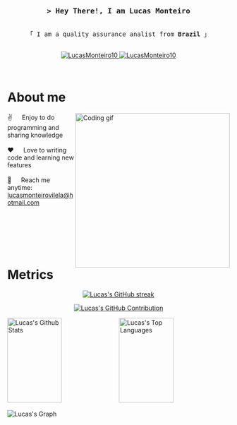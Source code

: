 <!-- Intro  -->
<h3 align="center">
        <samp>&gt; Hey There!, I am Lucas Monteiro</samp>
</h3>


<p align="center"> 
  <samp>
    <br>
    「 I am a quality assurance analist from <b>Brazil</b> 」
    <br>
    <br>
  </samp>
</p>

<p align="center">
 <a href="https://www.linkedin.com/in/lucas-monteiro-vilela/" target="_blank">
  <img src="https://img.shields.io/badge/LinkedIn-0077B5?style=for-the-badge&logo=linkedin&logoColor=white" alt="LucasMonteiro10"/>
 </a>
 <a href="https://www.instagram.com/lucas.monteiro.vilela?igsh=Ymt2N3p4ZDN3cnNh" target="_blank">
  <img src="https://img.shields.io/badge/Instagram-fe4164?style=for-the-badge&logo=instagram&logoColor=white" alt="LucasMonteiro10" />
 </a> 
</p>
<br />

<!-- About Section -->
 # About me
 
<p>
 <img align="right" width="350" src="/assets/programmer.gif" alt="Coding gif" />
  
 ✌️ &emsp; Enjoy to do programming and sharing knowledge <br/><br/>
 ❤️ &emsp; Love to writing code and learning new features <br/><br/>
 📧 &emsp; Reach me anytime: lucasmonteirovilela@hotmail.com <br/><br/>

</p>

<br/>
<br/>
<br/>

<br/>

<!-- Metrics Section -->
# Metrics

<p align="center">
  <a href="https://github.com/LucasMonteiro10">
    <img src="https://github-readme-streak-stats.herokuapp.com/?user=LucasMonteiro10&theme=radical&border=7F3FBF&background=0D1117" alt="Lucas's GitHub streak"/>
  </a>
</p>

<p align="center">
  <a href="https://github.com/LucasMonteiro10">
    <img src="https://github-profile-summary-cards.vercel.app/api/cards/profile-details?username=LucasMonteiro10&theme=radical" alt="Lucas's GitHub Contribution"/>
  </a>
</p>

<a> 
    <a href="https://github.com/LucasMonteiro10"><img alt="Lucas's Github Stats" src="https://denvercoder1-github-readme-stats.vercel.app/api?username=LucasMonteiro10&show_icons=true&count_private=true&theme=react&border_color=7F3FBF&bg_color=0D1117&title_color=F85D7F&icon_color=F8D866" height="192px" width="49.5%"/></a>
  <a href="https://github.com/LucasMonteiro10"><img alt="Lucas's Top Languages" src="https://denvercoder1-github-readme-stats.vercel.app/api/top-langs/?username=LucasMonteiro10&langs_count=8&layout=compact&theme=react&border_color=7F3FBF&bg_color=0D1117&title_color=F85D7F&icon_color=F8D866" height="192px" width="49.5%"/></a>
  <br/>
</a>


![Lucas's Graph](https://github-readme-activity-graph.vercel.app/graph?username=LucasMonteiro10&custom_title=Al%20Siam's%20GitHub%20Activity%20Graph&bg_color=0D1117&color=7F3FBF&line=7F3FBF&point=7F3FBF&area_color=FFFFFF&title_color=FFFFFF&area=true)
